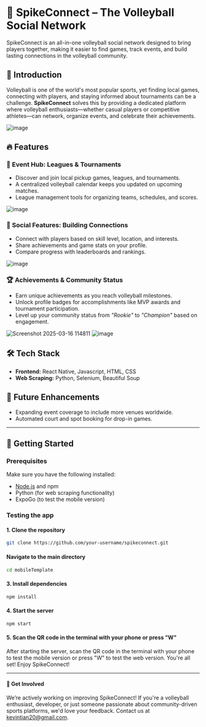 # 🏐 SpikeConnect – The Volleyball Social Network  

SpikeConnect is an all-in-one volleyball social network designed to bring players together, making it easier to find games, track events, and build lasting connections in the volleyball community.  

## 🚀 Introduction  
Volleyball is one of the world's most popular sports, yet finding local games, connecting with players, and staying informed about tournaments can be a challenge. **SpikeConnect** solves this by providing a dedicated platform where volleyball enthusiasts—whether casual players or competitive athletes—can network, organize events, and celebrate their achievements.  

![image](https://github.com/user-attachments/assets/f770fe16-c88e-4bf8-a7c4-ac8a51de1fc2)


## 🔥 Features  

### 📅 Event Hub: Leagues & Tournaments  
- Discover and join local pickup games, leagues, and tournaments.  
- A centralized volleyball calendar keeps you updated on upcoming matches.  
- League management tools for organizing teams, schedules, and scores.

![image](https://github.com/user-attachments/assets/84dcecb7-08c9-4861-b3ad-7832a56c5fe0)

### 🤝 Social Features: Building Connections  
- Connect with players based on skill level, location, and interests.  
- Share achievements and game stats on your profile.  
- Compare progress with leaderboards and rankings.

![image](https://github.com/user-attachments/assets/c63105f3-c976-46e4-93f9-bc75504eaff7)

### 🏆 Achievements & Community Status  
- Earn unique achievements as you reach volleyball milestones.  
- Unlock profile badges for accomplishments like MVP awards and tournament participation.  
- Level up your community status from _"Rookie"_ to _"Champion"_ based on engagement.

![Screenshot 2025-03-16 114811](https://github.com/user-attachments/assets/583eabff-d643-4fb3-8f0c-001e9585c45d)
![image](https://github.com/user-attachments/assets/4b8e29f1-0841-4f9a-966e-9140c8521081)

## 🛠️ Tech Stack  
- **Frontend:** React Native, Javascript, HTML, CSS  
- **Web Scraping:** Python, Selenium, Beautiful Soup  

## 📌 Future Enhancements  
- Expanding event coverage to include more venues worldwide.  
- Automated court and spot booking for drop-in games.

---

## 🚀 Getting Started  

### Prerequisites  
Make sure you have the following installed:  
- [Node.js](https://nodejs.org/) and npm  
- Python (for web scraping functionality)
- ExpoGo (to test the mobile version)

### Testing the app  

#### 1. Clone the repository  
```sh
git clone https://github.com/your-username/spikeconnect.git
```
#### Navigate to the main directory
```sh
cd mobileTemplate
```
#### 3. Install dependencies
```sh
npm install
```
#### 4. Start the server
```sh
npm start
```
#### 5. Scan the QR code in the terminal with your phone or press "W"
After starting the server, scan the QR code in the terminal with your phone to test the mobile version or press "W" to test the web version. You're all set! Enjoy SpikeConnect!

---

#### 🤝 Get Involved
We’re actively working on improving SpikeConnect! If you're a volleyball enthusiast, developer, or just someone passionate about community-driven sports platforms, we'd love your feedback. Contact us at kevintian20@gmail.com.
